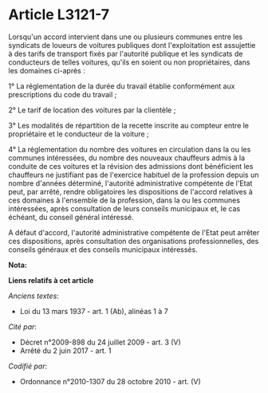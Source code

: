# Article L3121-7

Lorsqu'un accord intervient dans une ou plusieurs communes entre les syndicats de loueurs de voitures publiques dont
l'exploitation est assujettie à des tarifs de transport fixés par l'autorité publique et les syndicats de conducteurs de
telles voitures, qu'ils en soient ou non propriétaires, dans les domaines ci-après :

1° La réglementation de la durée du travail établie conformément aux prescriptions du code du travail ;

2° Le tarif de location des voitures par la clientèle ;

3° Les modalités de répartition de la recette inscrite au compteur entre le propriétaire et le conducteur de la voiture ;

4° La réglementation du nombre des voitures en circulation dans la ou les communes intéressées, du nombre des nouveaux
chauffeurs admis à la conduite de ces voitures et la révision des admissions dont bénéficient les chauffeurs ne justifiant
pas de l'exercice habituel de la profession depuis un nombre d'années déterminé, l'autorité administrative compétente de
l'Etat peut, par arrêté, rendre obligatoires les dispositions de l'accord relatives à ces domaines à l'ensemble de la
profession, dans la ou les communes intéressées, après consultation de leurs conseils municipaux et, le cas échéant, du
conseil général intéressé.

A défaut d'accord, l'autorité administrative compétente de l'Etat peut arrêter ces dispositions, après consultation des
organisations professionnelles, des conseils généraux et des conseils municipaux intéressés.

**Nota:**



**Liens relatifs à cet article**

_Anciens textes_:

  - Loi du 13 mars 1937 - art. 1 (Ab), alinéas 1 à 7

_Cité par_:

  - Décret n°2009-898  du 24 juillet 2009 - art. 3 (V)
  - Arrêté du 2 juin 2017 - art. 1

_Codifié par_:

  - Ordonnance n°2010-1307 du 28 octobre 2010 - art. (V)
